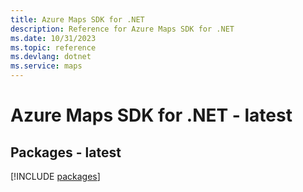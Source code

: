 ```yaml
---
title: Azure Maps SDK for .NET
description: Reference for Azure Maps SDK for .NET
ms.date: 10/31/2023
ms.topic: reference
ms.devlang: dotnet
ms.service: maps
---
```

# Azure Maps SDK for .NET - latest
## Packages - latest
[!INCLUDE [packages](maps-index.md)]